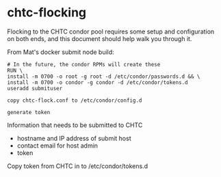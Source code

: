 # chtc-flocking

Flocking to the CHTC condor pool requires some setup and configuration on both ends, and this document should help walk you through it.

From Mat's docker submit node build:

	# In the future, the condor RPMs will create these
	RUN \
 	install -m 0700 -o root -g root -d /etc/condor/passwords.d && \
 	install -m 0700 -o condor -g condor -d /etc/condor/tokens.d
 	useradd submituser

	copy chtc-flock.conf to /etc/condor/config.d

	generate token

Information that needs to be submitted to CHTC
* hostname and IP address of submit host
* contact email for host admin
* token

Copy token from CHTC in to /etc/condor/tokens.d
